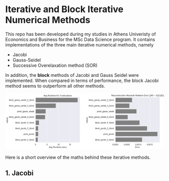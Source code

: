 # Iterative and Block Iterative Numerical Methods

This repo has been developed during my studies in Athens Univeristy of Economics and Business for the MSc Data Science program. It contains implementations of the three main iterative numerical methods, namely

* Jacobi
* Gauss-Seidel
* Successive Overelaxation method (SOR)

In addition, the **block** methods of Jacobi and Gauss Seidel were implemented. When compared in terms of performance, the block Jacobi method seems to outperform all other methods.

![image](output.png)

Here is a short overview of the maths behind these iterative methods. 

## 1. Jacobi

